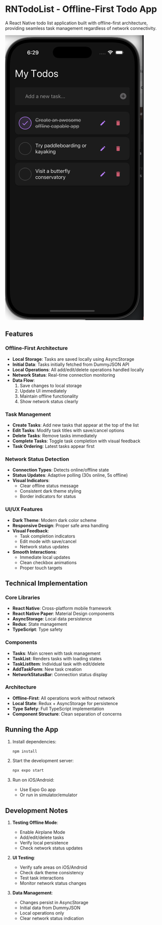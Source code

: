 # RNTodoList - Offline-First Todo App

A React Native todo list application built with offline-first architecture, providing seamless task management regardless of network connectivity.

![alt text](image-1.png)

## Features

### Offline-First Architecture

- **Local Storage**: Tasks are saved locally using AsyncStorage
- **Initial Data**: Tasks initially fetched from DummyJSON API
- **Local Operations**: All add/edit/delete operations handled locally
- **Network Status**: Real-time connection monitoring
- **Data Flow**:
  1. Save changes to local storage
  2. Update UI immediately
  3. Maintain offline functionality
  4. Show network status clearly

### Task Management

- **Create Tasks**: Add new tasks that appear at the top of the list
- **Edit Tasks**: Modify task titles with save/cancel options
- **Delete Tasks**: Remove tasks immediately
- **Complete Tasks**: Toggle task completion with visual feedback
- **Task Ordering**: Latest tasks appear first

### Network Status Detection

- **Connection Types**: Detects online/offline state
- **Status Updates**: Adaptive polling (30s online, 5s offline)
- **Visual Indicators**:
  - Clear offline status message
  - Consistent dark theme styling
  - Border indicators for status

### UI/UX Features

- **Dark Theme**: Modern dark color scheme
- **Responsive Design**: Proper safe area handling
- **Visual Feedback**:
  - Task completion indicators
  - Edit mode with save/cancel
  - Network status updates
- **Smooth Interactions**:
  - Immediate local updates
  - Clean checkbox animations
  - Proper touch targets

## Technical Implementation

### Core Libraries

- **React Native**: Cross-platform mobile framework
- **React Native Paper**: Material Design components
- **AsyncStorage**: Local data persistence
- **Redux**: State management
- **TypeScript**: Type safety

### Components

- **Tasks**: Main screen with task management
- **TaskList**: Renders tasks with loading states
- **TaskListItem**: Individual task with edit/delete
- **AddTaskForm**: New task creation
- **NetworkStatusBar**: Connection status display

### Architecture

- **Offline-First**: All operations work without network
- **Local State**: Redux + AsyncStorage for persistence
- **Type Safety**: Full TypeScript implementation
- **Component Structure**: Clean separation of concerns

## Running the App

1. Install dependencies:

   ```bash
   npm install
   ```

2. Start the development server:

   ```bash
   npx expo start
   ```

3. Run on iOS/Android:
   - Use Expo Go app
   - Or run in simulator/emulator

## Development Notes

1. **Testing Offline Mode**:

   - Enable Airplane Mode
   - Add/edit/delete tasks
   - Verify local persistence
   - Check network status updates

2. **UI Testing**:

   - Verify safe areas on iOS/Android
   - Check dark theme consistency
   - Test task interactions
   - Monitor network status changes

3. **Data Management**:
   - Changes persist in AsyncStorage
   - Initial data from DummyJSON
   - Local operations only
   - Clear network status indication

